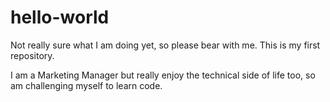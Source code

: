 # hello-world
Not really sure what I am doing yet, so please bear with me. This is my first repository.

I am a Marketing Manager but really enjoy the technical side of life too, so am challenging myself to learn code.
